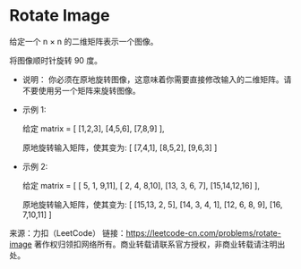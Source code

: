 # Rotate Image

给定一个 n × n 的二维矩阵表示一个图像。

将图像顺时针旋转 90 度。

* 说明：
你必须在原地旋转图像，这意味着你需要直接修改输入的二维矩阵。请不要使用另一个矩阵来旋转图像。

* 示例 1:

    给定 matrix = 
    [
      [1,2,3],
      [4,5,6],
      [7,8,9]
    ],
    
    原地旋转输入矩阵，使其变为:
    [
      [7,4,1],
      [8,5,2],
      [9,6,3]
    ]

* 示例 2:

    给定 matrix =
    [
      [ 5, 1, 9,11],
      [ 2, 4, 8,10],
      [13, 3, 6, 7],
      [15,14,12,16]
    ], 
    
    原地旋转输入矩阵，使其变为:
    [
      [15,13, 2, 5],
      [14, 3, 4, 1],
      [12, 6, 8, 9],
      [16, 7,10,11]
    ]

来源：力扣（LeetCode）
链接：https://leetcode-cn.com/problems/rotate-image
著作权归领扣网络所有。商业转载请联系官方授权，非商业转载请注明出处。